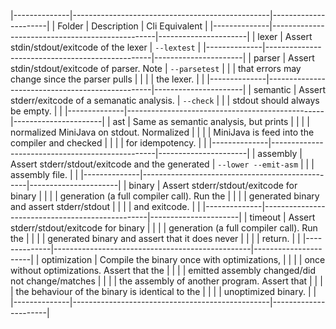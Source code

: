 |--------------|-------------------------------------------------|----------------------|
| Folder       | Description                                     | Cli Equivalent       |
|--------------|-------------------------------------------------|----------------------|
| lexer        | Assert stdin/stdout/exitcode of the lexer       | `--lextest`          |
|--------------|-------------------------------------------------|----------------------|
| parser       | Assert stdin/stdout/exitcode of parser. Note    | `--parsetest`        |
|              | that errors may change since the parser pulls   |                      |
|              | the lexer.                                      |                      |
|--------------|-------------------------------------------------|----------------------|
| semantic     | Assert stderr/exitcode of a semanatic analysis. | `--check`            |
|              | stdout should always be empty.                  |                      |
|--------------|-------------------------------------------------|----------------------|
| ast          | Same as semantic analysis, but prints           |                      |
|              | normalized MiniJava on stdout. Normalized       |                      |
|              | MiniJava is feed into the compiler and checked  |                      |
|              | for idempotency.                                |                      |
|--------------|-------------------------------------------------|----------------------|
| assembly     | Assert stderr/stdout/exitcode and the generated | `--lower --emit-asm` |
|              | assembly file.                                  |                      |
|--------------|-------------------------------------------------|----------------------|
| binary       | Assert stderr/stdout/exitcode for binary        |                      |
|              | generation (a full compiler call). Run the      |                      |
|              | generated binary and assert stderr/stdout       |                      |
|              | and exitcode.                                   |                      |
|--------------|-------------------------------------------------|----------------------|
| timeout      | Assert stderr/stdout/exitcode for binary        |                      |
|              | generation (a full compiler call). Run the      |                      |
|              | generated binary and assert that it does never  |                      |
|              | return.                                         |                      |
|--------------|-------------------------------------------------|----------------------|
| optimization | Compile the binary once with optimizations,     |                      |
|              | once without optimizations. Assert that the     |                      |
|              | emitted assembly changed/did not change/matches |                      |
|              | the assembly of another program. Assert that    |                      |
|              | the behaviour of the binary is identical to the |                      |
|              | unoptimized binary.                             |                      |
|--------------|-------------------------------------------------|----------------------|

